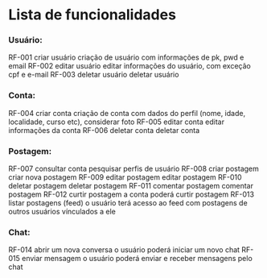 # Lista de funcionalidades

### Usuário:
RF-001 criar usuário	criação de usuário com informações de pk, pwd e email
RF-002	editar usuário	editar informações do usuário, com exceção cpf e e-mail
RF-003	deletar usuário	deletar usuário

### Conta:
RF-004	criar conta	criação de conta com dados do perfil (nome, idade, localidade, curso etc), considerar foto
RF-005	editar conta	editar informações da conta
RF-006	deletar conta	deletar conta

### Postagem:
RF-007	consultar conta	pesquisar perfis de usuário 
RF-008	criar postagem	criar nova postagem
RF-009	editar postagem	editar postagem
RF-010	deletar postagem	deletar postagem
RF-011	comentar postagem	comentar postagem
RF-012	curtir postagem	a conta poderá curtir postagem
RF-013	listar postagens (feed)	o usuário terá acesso ao feed com postagens de outros usuários vínculados a ele

### Chat:
RF-014	abrir um nova conversa	o usuário poderá iniciar um novo chat
RF-015	enviar mensagem	o usuário poderá enviar e receber mensagens pelo chat
